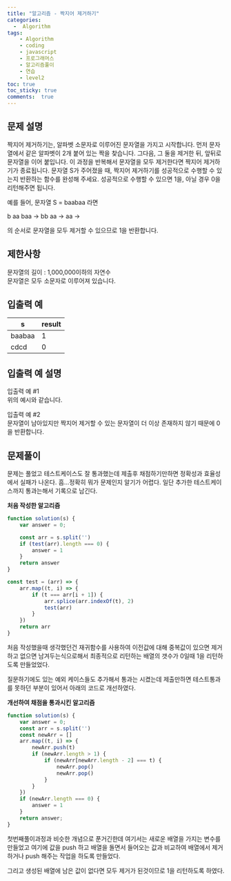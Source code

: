 ```yaml
---
title: "알고리즘 - 짝지어 제거하기"
categories: 
  -  Algorithm
tags: 
    - Algorithm
    - coding
    - javascript
    - 프로그래머스
    - 알고리즘풀이
    - 연습
    - level2
toc: true
toc_sticky: true
comments:  true
---
```


## 문제 설명
짝지어 제거하기는, 알파벳 소문자로 이루어진 문자열을 가지고 시작합니다. 먼저 문자열에서 같은 알파벳이 2개 붙어 있는 짝을 찾습니다. 그다음, 그 둘을 제거한 뒤, 앞뒤로 문자열을 이어 붙입니다. 이 과정을 반복해서 문자열을 모두 제거한다면 짝지어 제거하기가 종료됩니다. 문자열 S가 주어졌을 때, 짝지어 제거하기를 성공적으로 수행할 수 있는지 반환하는 함수를 완성해 주세요. 성공적으로 수행할 수 있으면 1을, 아닐 경우 0을 리턴해주면 됩니다.  

예를 들어, 문자열 S = baabaa 라면  

b aa baa → bb aa → aa →  

의 순서로 문자열을 모두 제거할 수 있으므로 1을 반환합니다.  

## 제한사항  
문자열의 길이 : 1,000,000이하의 자연수  
문자열은 모두 소문자로 이루어져 있습니다.  

## 입출력 예
| s      | result |
|--------|--------|
| baabaa | 1      |
| cdcd   | 0      |

## 입출력 예 설명
입출력 예 #1  
위의 예시와 같습니다.  

입출력 예 #2  
문자열이 남아있지만 짝지어 제거할 수 있는 문자열이 더 이상 존재하지 않기 때문에 0을 반환합니다.  

## 문제풀이
문제는 풀었고 테스트케이스도 잘 통과했는데 제출후 채점하기만하면 정확성과 효율성에서 실패가 나온다. 흠...정확히 뭐가 문제인지 알기가 어렵다. 일단 추가한 테스트케이스까지 통과는해서 기록으로 남긴다.

**처음 작성한 알고리즘**
```javascript
function solution(s) {
    var answer = 0;

    const arr = s.split('')
    if (test(arr).length === 0) {
        answer = 1
    }
    return answer
}

const test = (arr) => {
    arr.map((t, i) => {
        if (t === arr[i + 1]) {
            arr.splice(arr.indexOf(t), 2)
            test(arr)
        }
    })
    return arr
}
```

처음 작성했을때 생각했던건 재귀함수를 사용하여 이전값에 대해 중복값이 있으면 제거하고 없으면 남겨두는식으로해서 최종적으로 리턴하는 배열의 갯수가 0일때 1을 리턴하도록 만들었었다.
  
질문하기에도 있는 예외 케이스들도 추가해서 통과는 시켰는데 제출만하면 테스트통과를 못하던 부분이 있어서 아래의 코드로 개선하였다.

**개선하여 채점을 통과시킨 알고리즘**
```javascript
function solution(s) {
    var answer = 0;
    const arr = s.split('')
    const newArr = []
    arr.map((t, i) => {
        newArr.push(t)
        if (newArr.length > 1) {
            if (newArr[newArr.length - 2] === t) {
                newArr.pop()
                newArr.pop()
            }
        }
    })
    if (newArr.length === 0) {
        answer = 1
    }
    return answer;
}
```

첫번째풀이과정과 비슷한 개념으로 푼거긴한데 여기서는 새로운 배열을 가지는 변수를 만들었고 여기에 값을 push 하고 배열을 돌면서 들어오는 값과 비교하여 배열에서 제거하거나 push 해주는 작업을 하도록 만들었다.
  
그리고 생성된 배열에 남은 값이 없다면 모두 제거가 된것이므로 1을 리턴하도록 하였다.